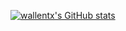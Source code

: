 [![wallentx's GitHub stats](https://github-readme-stats.vercel.app/api?username=wallentx&count_private=true&show_icons=true&theme=algolia)](https://github.com/anuraghazra/github-readme-stats)
